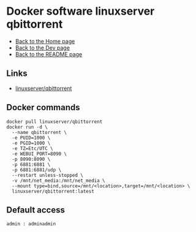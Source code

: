 # Docker software linuxserver qbittorrent

- [Back to the Home page](../../README.md)
- [Back to the Dev page](../README.md)
- [Back to the README page](README.md)

## Links
- [linuxserver/qbittorrent](https://hub.docker.com/r/linuxserver/qbittorrent)

## Docker commands
```
docker pull linuxserver/qbittorrent
docker run -d \
  --name qbittorrent \
  -e PUID=1000 \
  -e PGID=1000 \
  -e TZ=Etc/UTC \
  -e WEBUI_PORT=8090 \
  -p 8090:8090 \
  -p 6881:6881 \
  -p 6881:6881/udp \
  --restart unless-stopped \
  -v /mnt/net_media:/mnt/net_media \
  --mount type=bind,source=/mnt/<location>,target=/mnt/<location> \
  linuxserver/qbittorrent:latest
```

## Default access
```
admin : adminadmin
```
